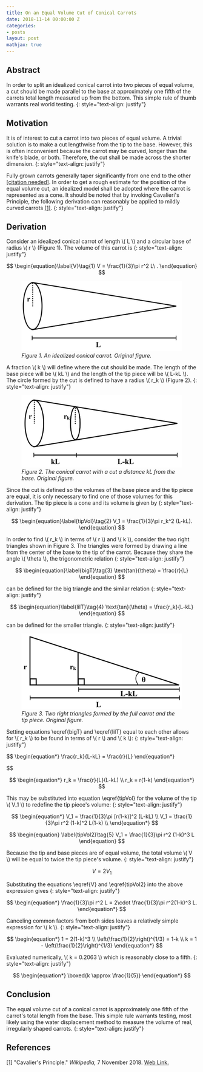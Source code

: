 ```yaml
---
title: On an Equal Volume Cut of Conical Carrots
date: 2018-11-14 00:00:00 Z
categories:
- posts
layout: post
mathjax: true
---
```


## Abstract
In order to split an idealized conical carrot into two pieces of equal volume, a cut should be made parallel to the base at approximately one fifth of the carrots total length measured up from the bottom. This simple rule of thumb warrants real world testing.
{: style="text-align: justify"}

## Motivation
It is of interest to cut a carrot into two pieces of equal volume. A trivial solution is to make a cut lengthwise from the tip to the base. However, this is often inconvenient because the carrot may be curved, longer than the knife's blade, or both. Therefore, the cut shall be made across the shorter dimension. 
{: style="text-align: justify"}

Fully grown carrots generally taper significantly from one end to the other <a name="ref1"></a>[[citation needed]](#cavalieri). In order to get a rough estimate for the position of the equal volume cut, an idealized model shall be adopted where the carrot is represented as a cone. It should be noted that by invoking Cavalieri's Principle, the following derivation can reasonably be applied to mildly curved carrots <a name="ref1"></a>[[1]](#cavalieri).
{: style="text-align: justify"}

## Derivation

Consider an idealized conical carrot of length \\( L \\) and a circular base of radius \\( r \\) (Figure 1). The volume of this carrot is
{: style="text-align: justify"}

$$
	\begin{equation}\label{V}\tag{1}
		V = \frac{1}{3}\pi r^2 L\ .
	\end{equation}
$$

<figure class="image">
	<img src="/img/CCFig1.JPG" />
	<em>Figure 1. An idealized conical carrot. Original figure.</em>
</figure>

A fraction \\( k \\) will define where the cut should be made. The length of the base piece will be \\( kL \\) and the length of the tip piece will be \\( L-kL \\). The circle formed by the cut is defined to have a radius \\( r_k \\) (Figure 2). 
{: style="text-align: justify"}

<figure class="image">
	<img src="/img/CCFig2.JPG" />
	<em>Figure 2. The conical carrot with a cut a distance kL from the base. Original figure.</em>
</figure>

Since the cut is defined so the volumes of the base piece and the tip piece are equal, it is only necessary to find one of those volumes for this derivation. The tip piece is a cone and its volume is given by 
{: style="text-align: justify"}

$$
	\begin{equation}\label{tipVol}\tag{2}
		V_1 = \frac{1}{3}\pi r_k^2 (L-kL).
	\end{equation}
$$

In order to find \\( r_k \\) in terms of \\( r \\) and \\( k \\), consider the two right triangles shown in Figure 3. The triangles were formed by drawing a line from the center of the base to the tip of the carrot. Because they share the angle \\( \theta \\), the trigonometric relation
{: style="text-align: justify"}

$$
	\begin{equation}\label{bigT}\tag{3}
		\text{tan}(\theta) = \frac{r}{L}
	\end{equation}
$$

can be defined for the big triangle and the similar relation
{: style="text-align: justify"}

$$
	\begin{equation}\label{lilT}\tag{4}
		\text{tan}(\theta) = \frac{r_k}{L-kL}
	\end{equation}
$$

can be defined for the smaller triangle. 
{: style="text-align: justify"}

<figure class="image">
	<img src="/img/CCFig3.JPG" />
	<em>Figure 3. Two right triangles formed by the full carrot and the tip piece. Original figure.</em>
</figure>

Setting equations \eqref{bigT} and \eqref{lilT} equal to each other allows for \\( r_k \\) to be found in terms of \\( r \\) and \\( k \\):
{: style="text-align: justify"}

$$
	\begin{equation*}
		\frac{r_k}{L-kL} = \frac{r}{L}
	\end{equation*}

$$

$$
	\begin{equation*}
		r_k = \frac{r}{L}(L-kL) \\
		r_k = r(1-k)
	\end{equation*}
$$

This may be substituted into equation \eqref{tipVol} for the volume of the tip \\( V_1 \\) to redefine the tip piece's volume:
{: style="text-align: justify"}

$$
	\begin{equation*}
		V_1 = \frac{1}{3}\pi [r(1-k)]^2 (L-kL) \\
		V_1 = \frac{1}{3}\pi r^2 (1-k)^2 L(1-k) \\
	\end{equation*}
$$

$$
	\begin{equation} \label{tipVol2}\tag{5}
		V_1 = \frac{1}{3}\pi r^2 (1-k)^3 L
	\end{equation}
$$

Because the tip and base pieces are of equal volume, the total volume \\( V \\) will be equal to twice the tip piece's volume.
{: style="text-align: justify"}

$$
	\begin{equation*}
		V = 2 V_1
	\end{equation*}
$$

Substituting the equations \eqref{V} and \eqref{tipVol2} into the above expression gives
{: style="text-align: justify"}

$$
	\begin{equation*}
		 \frac{1}{3}\pi r^2 L = 2\cdot \frac{1}{3}\pi r^2(1-k)^3 L.
	\end{equation*}
$$

Canceling common factors from both sides leaves a relatively simple expression for \\( k \\).
{: style="text-align: justify"}

$$
	\begin{equation*}
		1 = 2(1-k)^3 \\
		\left(\frac{1}{2}\right)^{1/3} = 1-k \\
		k = 1 - \left(\frac{1}{2}\right)^{1/3}
	\end{equation*}
$$

Evaluated numerically, \\( k = 0.2063 \\) which is reasonably close to a fifth.
{: style="text-align: justify"}

$$
	\begin{equation*}
		\boxed{k \approx \frac{1}{5}}
	\end{equation*}
$$
	
## Conclusion

The equal volume cut of a conical carrot is approximately one fifth of the carrot's total length from the base. This simple rule warrants testing, most likely using the water displacement method to measure the volume of real, irregularly shaped carrots.
{: style="text-align: justify"}



## References

<a name="cavalieri"></a>
[[1]](#ref1) "Cavalier's Principle." *Wikipedia,* 7 November 2018. [Web Link.](https://en.wikipedia.org/wiki/Cavalieri%27s_principle)
